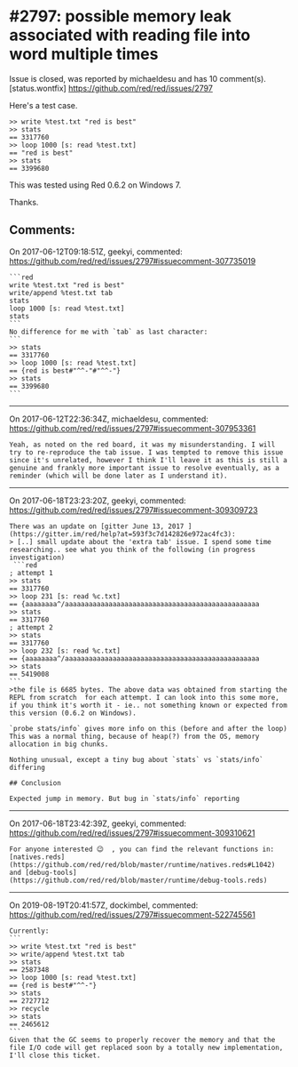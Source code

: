 
#2797: possible memory leak associated with reading file into word multiple times
================================================================================
Issue is closed, was reported by michaeldesu and has 10 comment(s).
[status.wontfix]
<https://github.com/red/red/issues/2797>

Here's a test case.

```
>> write %test.txt "red is best"
>> stats
== 3317760
>> loop 1000 [s: read %test.txt]
== "red is best"
>> stats
== 3399680
```

This was tested using Red 0.6.2 on Windows 7.

Thanks.


Comments:
--------------------------------------------------------------------------------

On 2017-06-12T09:18:51Z, geekyi, commented:
<https://github.com/red/red/issues/2797#issuecomment-307735019>

    ```red
    write %test.txt "red is best"
    write/append %test.txt tab
    stats
    loop 1000 [s: read %test.txt]
    stats
    ```
    No difference for me with `tab` as last character:
    ```
    >> stats
    == 3317760
    >> loop 1000 [s: read %test.txt]
    == {red is best#"^^-"#"^^-"}
    >> stats
    == 3399680
    ```

--------------------------------------------------------------------------------

On 2017-06-12T22:36:34Z, michaeldesu, commented:
<https://github.com/red/red/issues/2797#issuecomment-307953361>

    Yeah, as noted on the red board, it was my misunderstanding. I will try to re-reproduce the tab issue. I was tempted to remove this issue since it's unrelated, however I think I'll leave it as this is still a genuine and frankly more important issue to resolve eventually, as a reminder (which will be done later as I understand it).

--------------------------------------------------------------------------------

On 2017-06-18T23:23:20Z, geekyi, commented:
<https://github.com/red/red/issues/2797#issuecomment-309309723>

    There was an update on [gitter June 13, 2017 ](https://gitter.im/red/help?at=593f3c7d142826e972ac4fc3):
    > [..] small update about the 'extra tab' issue. I spend some time researching.. see what you think of the following (in progress investigation)
     ```red
    ; attempt 1
    >> stats
    == 3317760
    >> loop 231 [s: read %c.txt]
    == {aaaaaaaa^/aaaaaaaaaaaaaaaaaaaaaaaaaaaaaaaaaaaaaaaaaaaaaaaaa
    >> stats
    == 3317760
    ; attempt 2
    >> stats
    == 3317760
    >> loop 232 [s: read %c.txt]
    == {aaaaaaaa^/aaaaaaaaaaaaaaaaaaaaaaaaaaaaaaaaaaaaaaaaaaaaaaaaa
    >> stats
    == 5419008
    ```
    >the file is 6685 bytes. The above data was obtained from starting the REPL from scratch  for each attempt. I can look into this some more, if you think it's worth it - ie.. not something known or expected from this version (0.6.2 on Windows). 
    
    `probe stats/info` gives more info on this (before and after the loop)
    This was a normal thing, because of heap(?) from the OS, memory allocation in big chunks.
    
    Nothing unusual, except a tiny bug about `stats` vs `stats/info` differing
    
    ## Conclusion
    
    Expected jump in memory. But bug in `stats/info` reporting
    

--------------------------------------------------------------------------------

On 2017-06-18T23:42:39Z, geekyi, commented:
<https://github.com/red/red/issues/2797#issuecomment-309310621>

    For anyone interested 😉  , you can find the relevant functions in: 
    [natives.reds](https://github.com/red/red/blob/master/runtime/natives.reds#L1042) and [debug-tools](https://github.com/red/red/blob/master/runtime/debug-tools.reds)

--------------------------------------------------------------------------------

On 2019-08-19T20:41:57Z, dockimbel, commented:
<https://github.com/red/red/issues/2797#issuecomment-522745561>

    Currently:
    ```
    >> write %test.txt "red is best"
    >> write/append %test.txt tab
    >> stats
    == 2587348
    >> loop 1000 [s: read %test.txt]
    == {red is best#"^^-"}
    >> stats
    == 2727712
    >> recycle
    >> stats
    == 2465612
    ```
    Given that the GC seems to properly recover the memory and that the file I/O code will get replaced soon by a totally new implementation, I'll close this ticket.

